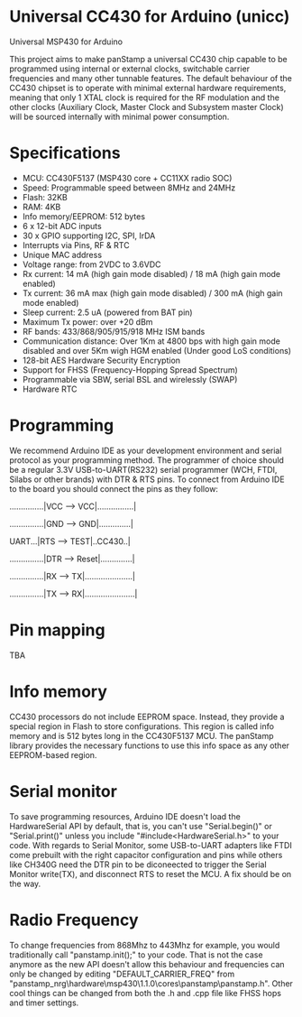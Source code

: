# Universal CC430 for Arduino (unicc)
Universal MSP430 for Arduino

This project aims to make panStamp a universal CC430 chip capable to be programmed using internal or external clocks, switchable carrier frequencies and many other tunnable features.
The default behaviour of the CC430 chipset is to operate with minimal external hardware requirements, meaning that only 1 XTAL clock is required for the RF modulation and the other clocks (Auxiliary Clock, Master Clock and Subsystem master Clock) will be sourced internally with minimal power consumption.


# Specifications

* MCU: CC430F5137 (MSP430 core + CC11XX radio SOC)
* Speed: Programmable speed between 8MHz and 24MHz
* Flash: 32KB
* RAM: 4KB
* Info memory/EEPROM: 512 bytes
* 6 x 12-bit ADC inputs
* 30 x GPIO supporting I2C, SPI, IrDA
* Interrupts via Pins, RF & RTC
* Unique MAC address
* Voltage range: from 2VDC to 3.6VDC
* Rx current: 14 mA (high gain mode disabled) / 18 mA (high gain mode enabled)
* Tx current: 36 mA max (high gain mode disabled) / 300 mA (high gain mode enabled)
* Sleep current: 2.5 uA (powered from BAT pin)
* Maximum Tx power: over +20 dBm
* RF bands: 433/868/905/915/918 MHz ISM bands
* Communication distance: Over 1Km at 4800 bps with high gain mode disabled and over 5Km wigh HGM enabled
(Under good LoS conditions)
* 128-bit AES Hardware Security Encryption
* Support for FHSS (Frequency-Hopping Spread Spectrum)
* Programmable via SBW, serial BSL and wirelessly (SWAP)
* Hardware RTC


# Programming

We recommend Arduino IDE as your development environment and serial protocol as your programming method. The programmer of choice should be a regular 3.3V USB-to-UART(RS232) serial programmer (WCH, FTDI, Silabs or other brands) with DTR & RTS pins. To connect from Arduino IDE to the board you should connect the pins as they follow:

...............|VCC --> VCC|................|

...............|GND --> GND|..............|

UART...|RTS --> TEST|..CC430..|

...............|DTR --> Reset|..............|

...............|RX  --> TX|.....................|

...............|TX  --> RX|......................|


# Pin mapping
TBA


# Info memory

CC430 processors do not include EEPROM space. Instead, they provide a special region in Flash to store configurations. This region is called info memory and is 512 bytes long in the CC430F5137 MCU. The panStamp library provides the necessary functions to use this info space as any other EEPROM-based region.

# Serial monitor
To save programming resources, Arduino IDE doesn't load the HardwareSerial API by default, that is, you can't use "Serial.begin()" or "Serial.print()" unless you include "#include<HardwareSerial.h>" to your code.
With regards to Serial Monitor, some USB-to-UART adapters like FTDI come prebuilt with the right capacitor configuration and pins while others like CH340G need the DTR pin to be diconeected to trigger the Serial Monitor write(TX), and disconnect RTS to reset the MCU. A fix should be on the way.

# Radio Frequency
To change frequencies from 868Mhz to 443Mhz for example, you would traditionally call "panstamp.init();" to your code. That is not the case anymore as the new API doesn't allow this behaviour and frequencies can only be changed by editing "DEFAULT_CARRIER_FREQ" from "panstamp_nrg\hardware\msp430\1.1.0\cores\panstamp\panstamp.h". Other cool things can be changed from both the .h and .cpp file like FHSS hops and timer settings.
